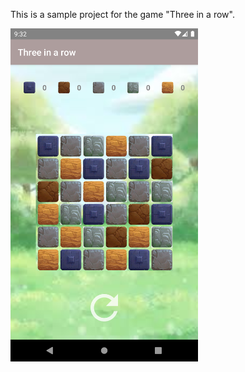 This is a sample project for the game "Three in a row".

<img src="https://github.com/AnastasiaKubova/GameThreeInRow/blob/master/preview/screenshot.png?raw=true" width="300" />
